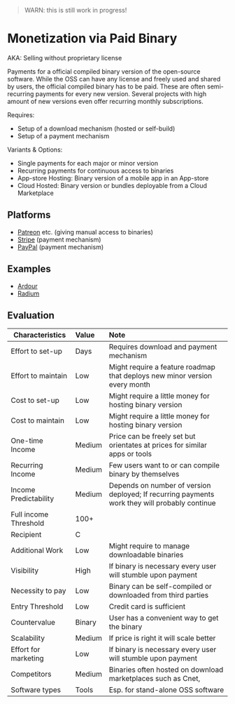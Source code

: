 > WARN: this is still work in progress!

# Monetization via Paid Binary
AKA: Selling without proprietary license

Payments for a official compiled binary version of the open-source software. While the OSS can have any license and freely used and shared by users, the official compiled binary has to be paid. These are often semi-recurring payments for every new version. Several projects with high amount of new versions even offer recurring monthly subscriptions.

Requires:
* Setup of a download mechanism (hosted or self-build)
* Setup of a payment mechanism

Variants & Options:
* Single payments for each major or minor version
* Recurring payments for continuous access to binaries
* App-store Hosting: Binary version of a mobile app in an App-store
* Cloud Hosted: Binary version or bundles deployable from a Cloud Marketplace

## Platforms
* [Patreon](https://www.patreon.com/) etc. (giving manual access to binaries)
* [Stripe](https://www.stripe.com/) (payment mechanism)
* [PayPal](https://www.paypal.com/) (payment mechanism)

## Examples
* [Ardour](https://community.ardour.org/download_form/)
* [Radium](http://users.notam02.no/~kjetism/radium/download.php)

## Evaluation

| Characteristics                   | Value  | Note |
| --------------------------------- |:------ |:---- |
| Effort to set-up                  | Days   | Requires download and payment mechanism
| Effort to maintain                | Low    | Might require a feature roadmap that deploys new minor version every month
| Cost to set-up                    | Low    | Might require a little money for hosting binary version 
| Cost to maintain                  | Low    | Might require a little money for hosting binary version 
| One-time Income                   | Medium | Price can be freely set but orientates at prices for similar apps or tools
| Recurring Income                  | Medium | Few users want to or can compile binary by themselves 
| Income Predictability             | Medium | Depends on number of version deployed; If recurring payments work they will probably continue  
| Full income Threshold             | 100+   | 
| Recipient                         | C      | 
| Additional Work                   | Low    | Might require to manage downloadable binaries
| Visibility                        | High   | If binary is necessary every user will stumble upon payment
| Necessity to pay                  | Low    | Binary can be self-compiled or downloaded from third parties
| Entry Threshold                   | Low    | Credit card is sufficient
| Countervalue                      | Binary | User has a convenient way to get the binary
| Scalability                       | Medium | If price is right it will scale better
| Effort for marketing              | Low    | If binary is necessary every user will stumble upon payment
| Competitors                       | Medium | Binaries often hosted on download marketplaces such as Cnet, 
| Software types                    | Tools  | Esp. for stand-alone OSS software

